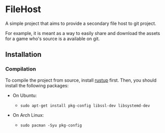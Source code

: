 # FileHost

A simple project that aims to provide a secondary file host to git project.

For example, it is meant as a way to easily share and download the assets for a game who's source is a available on git.


## Installation
### Compilation
To compile the project from source, install [rustup](https://rustup.rs) first. Then, you should install the following packages:
- On Ubuntu:
  - ```
    sudo apt-get install pkg-config libssl-dev libsystemd-dev
    ```
- On Arch Linux:
  - ```
    sudo pacman -Syu pkg-config
    ```
